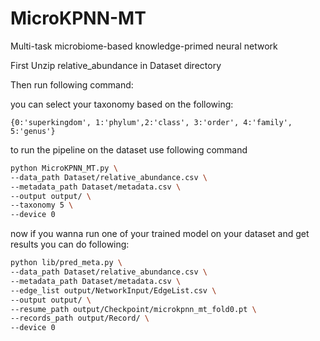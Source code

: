 # MicroKPNN-MT
Multi-task microbiome-based knowledge-primed neural network

First Unzip relative_abundance in Dataset directory

Then run following command:  

you can select your taxonomy based on the following:

```
{0:'superkingdom', 1:'phylum',2:'class', 3:'order', 4:'family', 5:'genus'}
```

to run the pipeline on the dataset use following command

```bash
python MicroKPNN_MT.py \
--data_path Dataset/relative_abundance.csv \
--metadata_path Dataset/metadata.csv \
--output output/ \
--taxonomy 5 \
--device 0

```

now if you wanna run one of your trained model on your dataset and get results you can do following:

```bash
python lib/pred_meta.py \
--data_path Dataset/relative_abundance.csv \
--metadata_path Dataset/metadata.csv \
--edge_list output/NetworkInput/EdgeList.csv \
--output output/ \
--resume_path output/Checkpoint/microkpnn_mt_fold0.pt \
--records_path output/Record/ \
--device 0 
```






